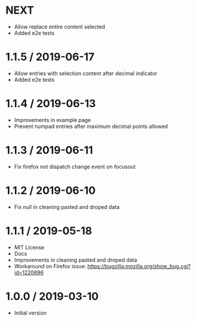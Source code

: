 # NEXT
- Allow replace entire content selected
- Added e2e tests

# 1.1.5 / 2019-06-17
- Allow entries with selection content after decimal indicator
- Added e2e tests

# 1.1.4 / 2019-06-13
- Improvements in example page
- Prevent numpad entries after maximum decimal points allowed

# 1.1.3 / 2019-06-11
- Fix firefox not dispatch change event on focusout

# 1.1.2 / 2019-06-10
- Fix null in cleaning pasted and droped data

# 1.1.1 / 2019-05-18
- MIT License
- Docs
- Improvements in cleaning pasted and droped data
- Workaround on Firefox issue: https://bugzilla.mozilla.org/show_bug.cgi?id=1220696

# 1.0.0 / 2019-03-10
- Initial version

